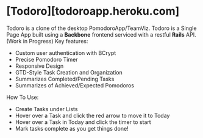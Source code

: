 # [Todoro][todoroapp.heroku.com]

Todoro is a clone of the desktop PomodoroApp/TeamViz. Todoro is a Single Page App built using a **Backbone** frontend serviced with a restful **Rails** API. (Work in Progress) Key features:

* Custom user authentication with BCrypt
* Precise Pomodoro Timer
* Responsive Design
* GTD-Style Task Creation and Organization
* Summarizes Completed/Pending Tasks
* Summarizes of Achieved/Expected Pomodoros

How To Use:
* Create Tasks under Lists 
* Hover over a Task and click the red arrow to move it to Today 
* Hover over a Task in Today and click the timer to start
* Mark tasks complete as you get things done!
